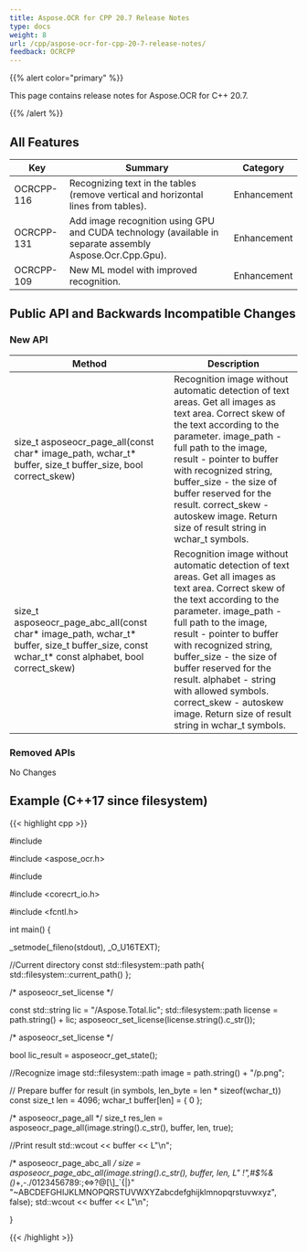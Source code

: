 ```yaml
---
title: Aspose.OCR for CPP 20.7 Release Notes
type: docs
weight: 8
url: /cpp/aspose-ocr-for-cpp-20-7-release-notes/
feedback: OCRCPP
---
```


{{% alert color="primary" %}}

This page contains release notes for Aspose.OCR for C++ 20.7.

{{% /alert %}}

## All Features

|Key|Summary|Category|
|---|---|---|
|OCRCPP-116|Recognizing text in the tables (remove vertical and horizontal lines from tables).|Enhancement|
|OСRCPP-131|Add image recognition using GPU and CUDA technology (available in separate assembly Aspose.Ocr.Cpp.Gpu).|Enhancement|
|OСRCPP-109|New ML model with improved recognition.|Enhancement|

## Public API and Backwards Incompatible Changes

### New API

|Method|Description|
|---|---|
|size_t asposeocr_page_all(const char* image_path, wchar_t* buffer, size_t buffer_size, bool correct_skew)|Recognition image without automatic detection of text areas. Get all images as text area. Correct skew of the text according to the parameter. image_path - full path to the image, result - pointer to buffer with recognized string, buffer_size - the size of buffer reserved for the result. correct_skew - autoskew image. Return size of result string in wchar_t symbols.|
|size_t asposeocr_page_abc_all(const char* image_path, wchar_t* buffer, size_t buffer_size, const wchar_t* const alphabet, bool correct_skew)|Recognition image without automatic detection of text areas. Get all images as text area. Correct skew of the text according to the parameter. image_path - full path to the image, result - pointer to buffer with recognized string, buffer_size - the size of buffer reserved for the result. alphabet - string with allowed symbols. correct_skew - autoskew image. Return size of result string in wchar_t symbols.|

### Removed APIs

No Changes

## Example (C++17 since filesystem)
{{< highlight cpp >}}

#include <iostream>

#include <aspose_ocr.h>

#include <filesystem>

#include <corecrt_io.h>

#include <fcntl.h>

int main()
{

 _setmode(_fileno(stdout), _O_U16TEXT);

 //Current directory
 const std::filesystem::path path{ std::filesystem::current_path() };

 /* asposeocr_set_license */

 const std::string lic = "/Aspose.Total.lic";
 std::filesystem::path license = path.string() + lic;
 asposeocr_set_license(license.string().c_str());

 /* asposeocr_set_license */

 bool lic_result = asposeocr_get_state();

 //Recognize image
 std::filesystem::path image = path.string() + "/p.png";

 // Prepare buffer for result (in symbols, len_byte = len * sizeof(wchar_t))
 const size_t len = 4096;
 wchar_t buffer[len] = { 0 };

 /* asposeocr_page_all */
 size_t res_len = asposeocr_page_all(image.string().c_str(), buffer, len, true);

 //Print result
 std::wcout << buffer << L"\n";

 /* asposeocr_page_abc_all */
 size = asposeocr_page_abc_all(image.string().c_str(), buffer, len,
        L" !\",#$%&()*+,-./0123456789:;<=>?@[\\]_`{|}"
        "~ABCDEFGHIJKLMNOPQRSTUVWXYZabcdefghijklmnopqrstuvwxyz", false);
 std::wcout << buffer << L"\n";

}

{{< /highlight >}}
